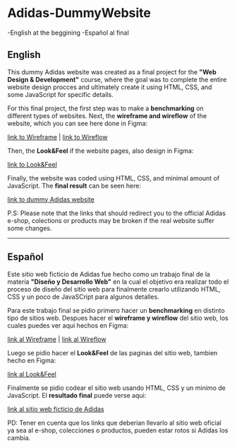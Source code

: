 # Adidas-DummyWebsite

-English at the beggining
-Español al final

## English

  This dummy Adidas website was created as a final project for the **"Web Design & Development"** course, where the goal was to complete the
  entire website design procces and ultimately create it using HTML, CSS, and some JavaScript for specific details.
  
  For this final project, the first step was to make a **benchmarking** on different types of websites. Next, the **wireframe and wireflow** of
  the website, which you can see here done in Figma:
  
  [link to Wireframe](https://www.figma.com/file/Mnn4x21ILWosBMUEwKkSXL/Wireframe-Adidas-website?node-id=0%3A1) | [link to Wireflow](https://www.figma.com/file/jyE3wCKpI84tnl6rbgaUuw/WireFlow-Adidas-website?node-id=0%3A1)
  
  Then, the **Look&Feel** if the website pages, also design in Figma:
  
  [link to Look&Feel](https://www.figma.com/file/1xGlkX9EqBI7tXtvlWH6F5/Look%26Feel-Adidas-website?node-id=0%3A1)
  
  Finally, the website was coded using HTML, CSS, and minimal amount of JavaScript. The **final result** can be seen here:
  
  [link to dummy Adidas website](https://initmonte.github.io/Adidas-DummyWebsite/)
  
  P.S: Please note that the links that should redirect you to the official Adidas e-shop, colections or products may be broken if the real website suffer some changes.
  
___

## Español

  Este sitio web ficticio de Adidas fue hecho como un trabajo final de la materia **"Diseño y Desarrollo Web"** en la cual el objetivo era realizar
  todo el proceso de diseño del sitio web para finalmente crearlo utilizando HTML, CSS y un poco de JavaSCript para algunos detalles.

  Para este trabajo final se pidio primero hacer un **benchmarking** en distinto tipo de sitios web. Despues hacer 
  el **wireframe y wireflow** del sitio web, los cuales puedes ver aqui hechos en Figma:
  
  [link al Wireframe](https://www.figma.com/file/Mnn4x21ILWosBMUEwKkSXL/Wireframe-Adidas-website?node-id=0%3A1) | [link al Wireflow](https://www.figma.com/file/jyE3wCKpI84tnl6rbgaUuw/WireFlow-Adidas-website?node-id=0%3A1)
    
  Luego se pidio hacer el **Look&Feel** de las paginas del sitio web, tambien hecho en Figma:
  
  [link al Look&Feel](https://www.figma.com/file/1xGlkX9EqBI7tXtvlWH6F5/Look%26Feel-Adidas-website?node-id=0%3A1)
    
  Finalmente se pidio codear el sitio web usando HTML, CSS y un minimo de JavaScript. El **resultado final** puede verse aqui:
  
  [link al sitio web ficticio de Adidas](https://initmonte.github.io/Adidas-DummyWebsite/)
  
  PD: Tener en cuenta que los links que deberian llevarlo al sitio web oficial ya sea al e-shop, colecciones o productos, pueden estar rotos si Adidas los cambia.
